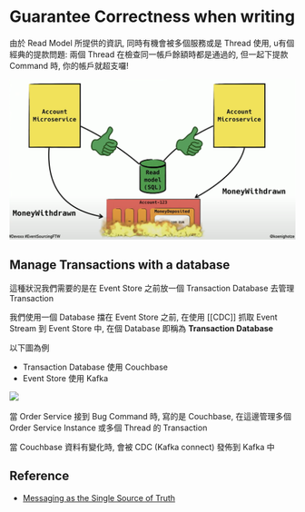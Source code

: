 # Guarantee Correctness when writing

由於 Read Model 所提供的資訊, 同時有機會被多個服務或是 Thread 使用, u有個經典的提款問題: 兩個 Thread 在檢查同一帳戶餘額時都是通過的, 但一起下提款 Command 時, 你的帳戶就超支囉!

![read-withdrawn](/spaces/event-sourcing/attachments/read-withdrawn.png)

## Manage Transactions with a database

這種狀況我們需要的是在 Event Store 之前放一個 Transaction Database 去管理 Transaction

我們使用一個 Database 擋在 Event Store 之前, 在使用 [[CDC]] 抓取 Event Stream 到 Event Store 中, 在個 Database 即稱為 **Transaction Database**

以下圖為例

- Transaction Database 使用 Couchbase
- Event Store 使用 Kafka

![](https://cdn.confluent.io/wp-content/uploads/Screenshot-2017-08-02-08.39.55-1024x865.png)

當 Order Service 接到 Bug Command 時, 寫的是 Couchbase, 在這邊管理多個 Order Service Instance 或多個 Thread 的 Transaction

當 Couchbase 資料有變化時, 會被 CDC (Kafka connect) 發佈到 Kafka 中

## Reference

- [Messaging as the Single Source of Truth](https://www.confluent.io/blog/messaging-single-source-truth/)